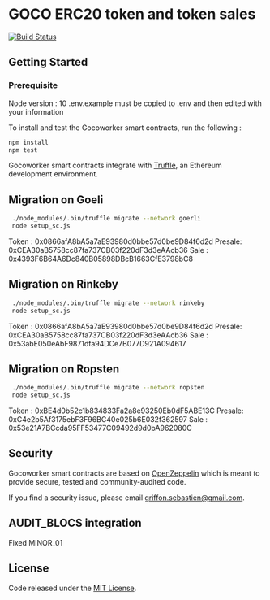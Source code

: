 # GOCO ERC20 token and token sales

[![Build Status](https://travis-ci.com/Gocoworker/gocoworker-tokensale-sc.svg?branch=master)](https://travis-ci.com/Gocoworker/gocoworker-tokensale-sc)

## Getting Started

### Prerequisite

Node version : 10
.env.example must be copied to .env and then edited with your information

To install and test the Gocoworker smart contracts, run the following :
```sh
npm install
npm test
```
Gocoworker smart contracts integrate with [Truffle](https://github.com/ConsenSys/truffle), an Ethereum development environment. 



## Migration on Goeli 

```sh
 ./node_modules/.bin/truffle migrate --network goerli
 node setup_sc.js
```
Token : 0x0866afA8bA5a7aE93980d0bbe57d0be9D84f6d2d
Presale: 0xCEA30aB5758cc87fa737CB03f220dF3d3eAAcb36
Sale : 0x4393F6B64A6Dc840B05898DBcB1663CfE3798bC8

## Migration on Rinkeby 

```sh
 ./node_modules/.bin/truffle migrate --network rinkeby
 node setup_sc.js
```
Token : 0x0866afA8bA5a7aE93980d0bbe57d0be9D84f6d2d
Presale: 0xCEA30aB5758cc87fa737CB03f220dF3d3eAAcb36
Sale : 0x53abE050eAbF9871dfa94DCe7B077D921A094617

## Migration on Ropsten 

```sh
 ./node_modules/.bin/truffle migrate --network ropsten
 node setup_sc.js
```
Token : 0xBE4d0b52c1b834833Fa2a8e93250Eb0dF5ABE13C
Presale: 0xC4e2b5Af3175ebF3F96BC40e025b6E032f362597
Sale : 0x53e21A7BCcda95FF53477C09492d9d0bA962080C

## Security
Gocoworker smart contracts are based on [OpenZeppelin](https://github.com/OpenZeppelin/zeppelin-solidity/) which is meant to provide secure, tested and community-audited code.

If you find a security issue, please email [griffon.sebastien@gmail.com](mailto:griffon.sebastien@gmail.com).

## AUDIT_BLOCS integration
Fixed MINOR_01


## License
Code released under the [MIT License]().
